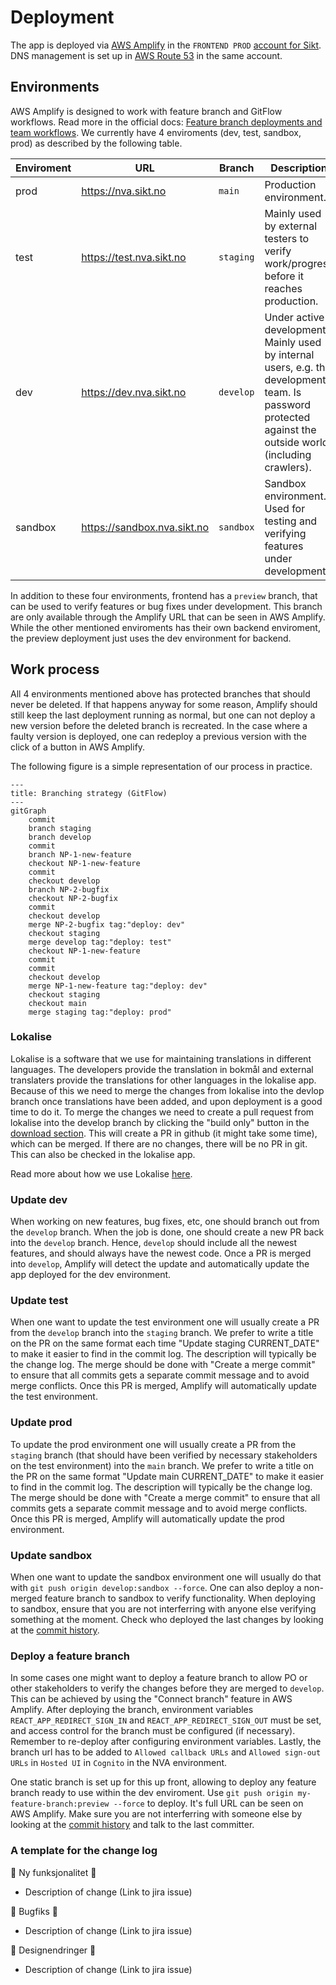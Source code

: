 # Deployment

The app is deployed via [AWS Amplify](https://aws.amazon.com/amplify/) in the `FRONTEND PROD` [account for Sikt](https://aws.sikt.no/). DNS management is set up in [AWS Route 53](https://aws.amazon.com/route53/) in the same account.

## Environments

AWS Amplify is designed to work with feature branch and GitFlow workflows. Read more in the official docs: [Feature branch deployments and team workflows](https://docs.aws.amazon.com/amplify/latest/userguide/multi-environments.html).
We currently have 4 enviroments (dev, test, sandbox, prod) as described by the following table.

| Enviroment | URL                         | Branch    | Description                                                                                                                                               |
| ---------- | --------------------------- | --------- | --------------------------------------------------------------------------------------------------------------------------------------------------------- |
| prod       | https://nva.sikt.no         | `main`    | Production environment.                                                                                                                                   |
| test       | https://test.nva.sikt.no    | `staging` | Mainly used by external testers to verify work/progress before it reaches production.                                                                     |
| dev        | https://dev.nva.sikt.no     | `develop` | Under active development. Mainly used by internal users, e.g. the development team. Is password protected against the outside world (including crawlers). |
| sandbox    | https://sandbox.nva.sikt.no | `sandbox` | Sandbox environment. Used for testing and verifying features under development.                                                                           |

In addition to these four environments, frontend has a `preview` branch, that can be used to verify features or bug fixes under development. This branch are only available through the Amplify URL that can be seen in AWS Amplify. While the other mentioned enviroments has their own backend enviroment, the preview deployment just uses the dev environment for backend.

## Work process

All 4 environments mentioned above has protected branches that should never be deleted. If that happens anyway for some reason, Amplify should still keep the last deployment running as normal, but one can not deploy a new version before the deleted branch is recreated. In the case where a faulty version is deployed, one can redeploy a previous version with the click of a button in AWS Amplify.

The following figure is a simple representation of our process in practice.

```mermaid
---
title: Branching strategy (GitFlow)
---
gitGraph
    commit
    branch staging
    branch develop
    commit
    branch NP-1-new-feature
    checkout NP-1-new-feature
    commit
    checkout develop
    branch NP-2-bugfix
    checkout NP-2-bugfix
    commit
    checkout develop
    merge NP-2-bugfix tag:"deploy: dev"
    checkout staging
    merge develop tag:"deploy: test"
    checkout NP-1-new-feature
    commit
    commit
    checkout develop
    merge NP-1-new-feature tag:"deploy: dev"
    checkout staging
    checkout main
    merge staging tag:"deploy: prod"
```

### Lokalise

Lokalise is a software that we use for maintaining translations in different languages. The developers provide the translation in bokmål and external translaters provide the translations for other languages in the lokalise app. Because of this we need to merge the changes from lokalise into the devlop branch once translations have been added, and upon deployment is a good time to do it. To merge the changes we need to create a pull request from lokalise into the develop branch by clicking the "build only" button in the [download section](https://app.lokalise.com/download/8976449362e0d7af005bc1.77420911/). This will create a PR in github (it might take some time), which can be merged. If there are no changes, there will be no PR in git. This can also be checked in the lokalise app.

Read more about how we use Lokalise [here](https://github.com/BIBSYSDEV/NVA-Frontend/blob/develop/documentation/translations/translations.md).

### Update dev

When working on new features, bug fixes, etc, one should branch out from the `develop` branch. When the job is done, one should create a new PR back into the `develop` branch. Hence, `develop` should include all the newest features, and should always have the newest code. Once a PR is merged into `develop`, Amplify will detect the update and automatically update the app deployed for the dev environment.

### Update test

When one want to update the test environment one will usually create a PR from the `develop` branch into the `staging` branch. We prefer to write a title on the PR on the same format each time "Update staging CURRENT_DATE" to make it easier to find in the commit log. The description will typically be the change log. The merge should be done with "Create a merge commit" to ensure that all commits gets a separate commit message and to avoid merge conflicts. Once this PR is merged, Amplify will automatically update the test environment.

### Update prod

To update the prod environment one will usually create a PR from the `staging` branch (that should have been verified by necessary stakeholders on the test environment) into the `main` branch. We prefer to write a title on the PR on the same format "Update main CURRENT_DATE" to make it easier to find in the commit log. The description will typically be the change log. The merge should be done with "Create a merge commit" to ensure that all commits gets a separate commit message and to avoid merge conflicts. Once this PR is merged, Amplify will automatically update the prod environment.

### Update sandbox

When one want to update the sandbox environment one will usually do that with `git push origin develop:sandbox --force`. One can also deploy a non-merged feature branch to sandbox to verify functionality. When deploying to sandbox, ensure that you are not interferring with anyone else verifying something at the moment. Check who deployed the last changes by looking at the [commit history](https://github.com/BIBSYSDEV/NVA-Frontend/commits/sandbox/).

### Deploy a feature branch

In some cases one might want to deploy a feature branch to allow PO or other stakeholders to verify the changes before they are merged to `develop`. This can be achieved by using the "Connect branch" feature in AWS Amplify. After deploying the branch, environment variables `REACT_APP_REDIRECT_SIGN_IN` and `REACT_APP_REDIRECT_SIGN_OUT` must be set, and access control for the branch must be configured (if necessary). Remember to re-deploy after configuring environment variables. Lastly, the branch url has to be added to `Allowed callback URLs` and `Allowed sign-out URLs` in `Hosted UI` in `Cognito` in the NVA environment.

One static branch is set up for this up front, allowing to deploy any feature branch ready to use within the dev enviroment. Use `git push origin my-feature-branch:preview --force` to deploy. It's full URL can be seen on AWS Amplify. Make sure you are not interferring with someone else by looking at the [commit history](https://github.com/BIBSYSDEV/NVA-Frontend/commits/preview/) and talk to the last committer.

### A template for the change log

🚀 Ny funksjonalitet 🚀

- Description of change (Link to jira issue)

🐛 Bugfiks 🐛

- Description of change (Link to jira issue)

🎨 Designendringer 🎨

- Description of change (Link to jira issue)
